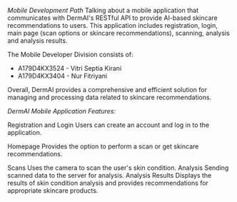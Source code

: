 *Mobile Development Path* 
Talking about a mobile application that communicates with DermAI's RESTful API to provide AI-based skincare recommendations to users. This application includes registration, login, main page (scan options or skincare recommendations), scanning, analysis and analysis results.

The Mobile Developer Division consists of:
- A179D4KX3524 - Vitri Septia Kirani
- A179D4KX3404 - Nur Fitriyani

Overall, DermAI provides a comprehensive and efficient solution for managing and processing data related to skincare recommendations.

*DermAI Mobile Application Features:*

Registration and Login
Users can create an account and log in to the application.

Homepage
Provides the option to perform a scan or get skincare recommendations.

Scans
Uses the camera to scan the user's skin condition.
Analysis
Sending scanned data to the server for analysis.
Analysis Results
Displays the results of skin condition analysis and provides recommendations for appropriate skincare products.